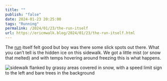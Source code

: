 ```yaml
---
title: ""
publish: "false"
date: 2024-01-23 20:25:00
tags: "Running"
permalink: /2024/01/23/the-run-itself
url: https://ericmwalk.blog/2024/01/23/the-run-itself.html
---
```


The [run](https://strava.com/activities/10616203253) itself felt good but boy was there some slick spots out there. What you can’t tell is the hidden ice on this sidewalk. We got a little mist (or snow that melted) and with temps hovering around freezing this is what happens.

![sidewalk flanked by grassy areas covered in snow, with a speed limit sign to the left and bare trees in the background](https://ericmwalk.blog/uploads/2024/img-7638.jpeg)